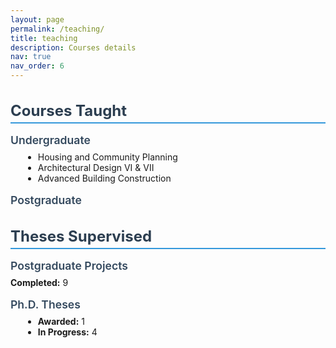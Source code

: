 ```yaml
---
layout: page
permalink: /teaching/
title: teaching
description: Courses details
nav: true
nav_order: 6
---
```

<style>
  section { margin-block: 1rem; }

  h2 {
    margin-bottom: .5rem;
    font-size: 1.5rem;       /* Bigger than h3/h4 */
    font-weight: 700;        /* Bolder */
    color: #2c3e50;          /* Darker shade for emphasis */
    border-bottom: 2px solid #3498db; /* Underline effect */
    padding-bottom: .25rem;  /* Space below text */
  }

  h3, h4 {
    margin: .75rem 0 .5rem;
    font-size: 1.1rem;       /* Smaller than h2 */
    font-weight: 600;
    color: #34495e;
  }

  ul {
    margin: 0 0 .5rem 1.25rem;
  }

  p {
    margin: 0 0 .5rem;
  }
</style>

<section aria-labelledby="courses-taught">
  <h2 id="courses-taught">Courses Taught</h2>

  <section aria-labelledby="ug-courses">
    <h4 id="ug-courses">Undergraduate</h4>
    <ul>
      <li>Housing and Community Planning</li>
      <li>Architectural Design VI &amp; VII</li>
      <li>Advanced Building Construction</li>
    </ul>
  </section>

  <section aria-labelledby="pg-courses">
    <h4 id="pg-courses">Postgraduate</h4>
  </section>
</section>

<section aria-labelledby="theses-supervised">
  <h2 id="theses-supervised">Theses Supervised</h2>

  <section aria-labelledby="pg-projects">
    <h4 id="pg-projects">Postgraduate Projects</h4>
    <p><strong>Completed:</strong> 9</p>
  </section>

  <section aria-labelledby="phd-theses">
    <h4 id="phd-theses">Ph.D. Theses</h4>
    <ul>
      <li><strong>Awarded:</strong> 1</li>
      <li><strong>In Progress:</strong> 4</li>
    </ul>
  </section>
</section>
